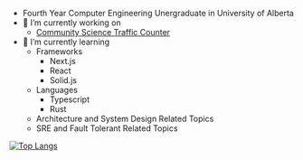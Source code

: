 - Fourth Year Computer Engineering Unergraduate in University of Alberta 
- 🔭 I’m currently working on
  - [Community Science Traffic Counter](https://github.com/orgs/CMPUT-492-W2023-Capstone/repositories)
- 🌱 I’m currently learning
  - Frameworks
    - Next.js
    - React
    - Solid.js
  - Languages
    - Typescript
    - Rust
  - Architecture and System Design Related Topics
  - SRE and Fault Tolerant Related Topics 

[![Top Langs](https://github-readme-stats.vercel.app/api/top-langs/?username=Dekr0&layout=compact&theme=github_dark)](https://github.com/anuraghazra/github-readme-stats)
 

